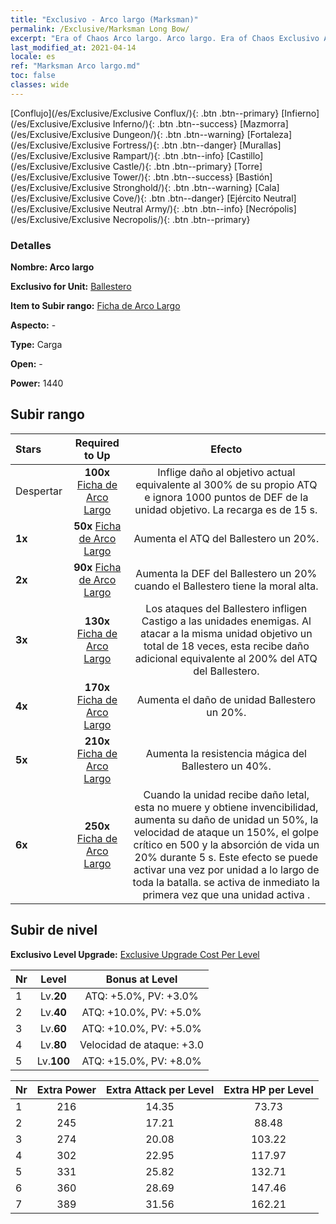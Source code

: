 ```yaml
---
title: "Exclusivo - Arco largo (Marksman)"
permalink: /Exclusive/Marksman Long Bow/
excerpt: "Era of Chaos Arco largo. Arco largo. Era of Chaos Exclusivo Arco largo. Ballestero Exclusivo."
last_modified_at: 2021-04-14
locale: es
ref: "Marksman Arco largo.md"
toc: false
classes: wide
---
```

 [Conflujo](/es/Exclusive/Exclusive Conflux/){: .btn .btn--primary} [Infierno](/es/Exclusive/Exclusive Inferno/){: .btn .btn--success} [Mazmorra](/es/Exclusive/Exclusive Dungeon/){: .btn .btn--warning} [Fortaleza](/es/Exclusive/Exclusive Fortress/){: .btn .btn--danger} [Murallas](/es/Exclusive/Exclusive Rampart/){: .btn .btn--info} [Castillo](/es/Exclusive/Exclusive Castle/){: .btn .btn--primary} [Torre](/es/Exclusive/Exclusive Tower/){: .btn .btn--success} [Bastión](/es/Exclusive/Exclusive Stronghold/){: .btn .btn--warning} [Cala](/es/Exclusive/Exclusive Cove/){: .btn .btn--danger} [Ejército Neutral](/es/Exclusive/Exclusive Neutral Army/){: .btn .btn--info} [Necrópolis](/es/Exclusive/Exclusive Necropolis/){: .btn .btn--primary} 

### Detalles
 **Nombre: Arco largo** 

 **Exclusivo for Unit:** [Ballestero](/es/units/Marksman/) 

 **Item to Subir rango:** [Ficha de Arco Largo](/es/Items/con_914/)

 **Aspecto:** -

 **Type:** Carga

 **Open:** -

 **Power:** 1440

## Subir rango

  |     Stars    |  Required to Up | Efecto |
  |:-------------|:---------------:|:---------------:|
  |  Despertar  | **100x** [Ficha de Arco Largo](/es/Items/con_914/) | <Flecha Penetraarmaduras> Inflige daño al objetivo actual equivalente al 300% de su propio ATQ e ignora 1000 puntos de DEF de la unidad objetivo. La recarga es de 15 s. |
  | **1x** <i class="fas fa-star"/> | **50x** [Ficha de Arco Largo](/es/Items/con_914/) | Aumenta el ATQ del Ballestero un 20%. |
  | **2x** <i class="fas fa-star"/> | **90x** [Ficha de Arco Largo](/es/Items/con_914/) | Aumenta la DEF del Ballestero un 20% cuando el Ballestero tiene la moral alta. |
  | **3x** <i class="fas fa-star"/> | **130x** [Ficha de Arco Largo](/es/Items/con_914/) | Los ataques del Ballestero infligen Castigo a las unidades enemigas. Al atacar a la misma unidad objetivo un total de 18 veces, esta recibe daño adicional equivalente al 200% del ATQ del Ballestero. |
  | **4x** <i class="fas fa-star"/> | **170x** [Ficha de Arco Largo](/es/Items/con_914/) | Aumenta el daño de unidad Ballestero un 20%. |
  | **5x** <i class="fas fa-star"/> | **210x** [Ficha de Arco Largo](/es/Items/con_914/) | Aumenta la resistencia mágica del Ballestero un 40%. |
  | **6x** <i class="fas fa-star"/> | **250x** [Ficha de Arco Largo](/es/Items/con_914/) | <Juramento de Muerte> Cuando la unidad recibe daño letal, esta no muere y obtiene invencibilidad, aumenta su daño de unidad un 50%, la velocidad de ataque un 150%, el golpe crítico en 500 y la absorción de vida un 20% durante 5 s. Este efecto se puede activar una vez por unidad a lo largo de toda la batalla. <Flecha Penetraarmaduras> se activa de inmediato la primera vez que una unidad activa <Juramento de Muerte>. |


## Subir de nivel
 **Exclusivo Level Upgrade:** [Exclusive Upgrade Cost Per Level](/Exclusive/ExclusiveUpgradeCostPerLevel/)

  |  Nr  |   Level  | Bonus at Level |
  |:-----|:--------:|:--------------:|
  | 1 | Lv.**20** | ATQ: +5.0%, PV: +3.0% |
  | 2 | Lv.**40** | ATQ: +10.0%, PV: +5.0% |
  | 3 | Lv.**60** | ATQ: +10.0%, PV: +5.0% |
  | 4 | Lv.**80** | Velocidad de ataque: +3.0 |
  | 5 | Lv.**100** | ATQ: +15.0%, PV: +8.0% |


  |  Nr  |  Extra Power | Extra Attack per Level | Extra HP per Level |
  |:-----|:--------:|:--------:|:--------:|
  | 1 | 216 | 14.35 | 73.73 |
  | 2 | 245 | 17.21 | 88.48 |
  | 3 | 274 | 20.08 | 103.22 |
  | 4 | 302 | 22.95 | 117.97 |
  | 5 | 331 | 25.82 | 132.71 |
  | 6 | 360 | 28.69 | 147.46 |
  | 7 | 389 | 31.56 | 162.21 |



